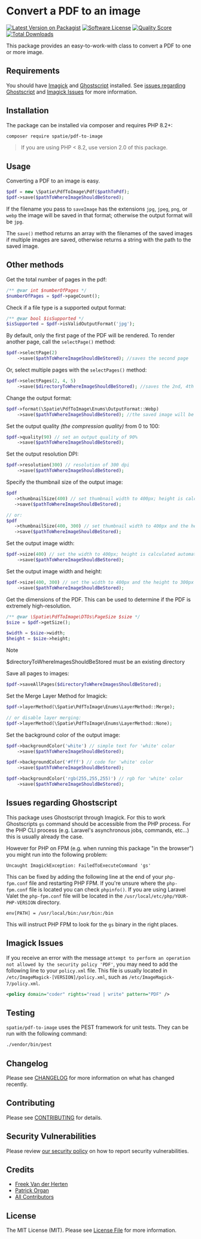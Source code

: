 # Convert a PDF to an image

[![Latest Version on Packagist](https://img.shields.io/packagist/v/spatie/pdf-to-image.svg?style=flat-square)](https://packagist.org/packages/spatie/pdf-to-image)
[![Software License](https://img.shields.io/badge/license-MIT-brightgreen.svg?style=flat-square)](LICENSE.md)
[![Quality Score](https://img.shields.io/scrutinizer/g/spatie/pdf-to-image.svg?style=flat-square)](https://scrutinizer-ci.com/g/spatie/pdf-to-image)
[![Total Downloads](https://img.shields.io/packagist/dt/spatie/pdf-to-image.svg?style=flat-square)](https://packagist.org/packages/spatie/pdf-to-image)

This package provides an easy-to-work-with class to convert a PDF to one or more image.

## Requirements

You should have [Imagick](http://php.net/manual/en/imagick.setresolution.php) and [Ghostscript](http://www.ghostscript.com/) installed. 
See [issues regarding Ghostscript](#issues-regarding-ghostscript) and [Imagick Issues](#imagick-issues) for more information.

## Installation

The package can be installed via composer and requires PHP 8.2+:

```bash
composer require spatie/pdf-to-image
```

> If you are using PHP < 8.2, use version 2.0 of this package.

## Usage

Converting a PDF to an image is easy.

```php
$pdf = new \Spatie\PdfToImage\Pdf($pathToPdf);
$pdf->save($pathToWhereImageShouldBeStored);
```

If the filename you pass to `saveImage` has the extensions `jpg`, `jpeg`, `png`, or `webp` the image will be saved in that format; otherwise the output format will be `jpg`.

The `save()` method returns an array with the filenames of the saved images if multiple images are saved, otherwise returns a string with the path to the saved image.

## Other methods

Get the total number of pages in the pdf:

```php
/** @var int $numberOfPages */
$numberOfPages = $pdf->pageCount();
```

Check if a file type is a supported output format:

```php
/** @var bool $isSupported */
$isSupported = $pdf->isValidOutputFormat('jpg');
```

By default, only the first page of the PDF will be rendered. To render another page, call the `selectPage()` method:

```php
$pdf->selectPage(2)
    ->save($pathToWhereImageShouldBeStored); //saves the second page
```

Or, select multiple pages with the `selectPages()` method:

```php
$pdf->selectPages(2, 4, 5)
    ->save($directoryToWhereImageShouldBeStored); //saves the 2nd, 4th and 5th pages
```

Change the output format:

```php
$pdf->format(\Spatie\PdfToImage\Enums\OutputFormat::Webp)
    ->save($pathToWhereImageShouldBeStored); //the saved image will be in webp format
```

Set the output quality _(the compression quality)_ from 0 to 100:

```php
$pdf->quality(90) // set an output quality of 90%
    ->save($pathToWhereImageShouldBeStored);
```

Set the output resolution DPI:

```php
$pdf->resolution(300) // resolution of 300 dpi
    ->save($pathToWhereImageShouldBeStored);
```

Specify the thumbnail size of the output image:

```php
$pdf
   ->thumbnailSize(400) // set thumbnail width to 400px; height is calculated automatically
   ->save($pathToWhereImageShouldBeStored);

// or:
$pdf
   ->thumbnailSize(400, 300) // set thumbnail width to 400px and the height to 300px
   ->save($pathToWhereImageShouldBeStored);
```

Set the output image width:

```php
$pdf->size(400) // set the width to 400px; height is calculated automatically
    ->save($pathToWhereImageShouldBeStored);
```

Set the output image width and height:

```php
$pdf->size(400, 300) // set the width to 400px and the height to 300px
    ->save($pathToWhereImageShouldBeStored);
```

Get the dimensions of the PDF. This can be used to determine if the PDF is extremely high-resolution.

```php
/** @var \Spatie\PdfToImage\DTOs\PageSize $size */
$size = $pdf->getSize();

$width = $size->width;
$height = $size->height;
```

> [!NOTE]
> $directoryToWhereImagesShouldBeStored must be an existing directory

Save all pages to images:

```php
$pdf->saveAllPages($directoryToWhereImagesShouldBeStored);
```

Set the Merge Layer Method for Imagick:

```php
$pdf->layerMethod(\Spatie\PdfToImage\Enums\LayerMethod::Merge);

// or disable layer merging:
$pdf->layerMethod(\Spatie\PdfToImage\Enums\LayerMethod::None);
```

Set the background color of the output image:

```php
$pdf->backgroundColor('white') // simple text for 'white' color
    ->save($pathToWhereImageShouldBeStored);

$pdf->backgroundColor('#fff') // code for 'white' color
    ->save($pathToWhereImageShouldBeStored);

$pdf->backgroundColor('rgb(255,255,255)') // rgb for 'white' color
    ->save($pathToWhereImageShouldBeStored);
```

## Issues regarding Ghostscript

This package uses Ghostscript through Imagick. For this to work Ghostscripts `gs` command should be accessible from the PHP process. For the PHP CLI process (e.g. Laravel's asynchronous jobs, commands, etc...) this is usually already the case. 

However for PHP on FPM (e.g. when running this package "in the browser") you might run into the following problem:

```
Uncaught ImagickException: FailedToExecuteCommand 'gs'
```

This can be fixed by adding the following line at the end of your `php-fpm.conf` file and restarting PHP FPM. If you're unsure where the `php-fpm.conf` file is located you can check `phpinfo()`. If you are using Laravel Valet the `php-fpm.conf` file will be located in the `/usr/local/etc/php/YOUR-PHP-VERSION` directory.

```
env[PATH] = /usr/local/bin:/usr/bin:/bin
```

This will instruct PHP FPM to look for the `gs` binary in the right places.

## Imagick Issues

If you receive an error with the message `attempt to perform an operation not allowed by the security policy 'PDF'`, you may need to add the following line to your `policy.xml` file. This file is usually located in `/etc/ImageMagick-[VERSION]/policy.xml`, such as `/etc/ImageMagick-7/policy.xml`.

```xml
<policy domain="coder" rights="read | write" pattern="PDF" />
```

## Testing

`spatie/pdf-to-image` uses the PEST framework for unit tests. They can be run with the following command:

``` bash
./vendor/bin/pest
```

## Changelog

Please see [CHANGELOG](CHANGELOG.md) for more information on what has changed recently.

## Contributing

Please see [CONTRIBUTING](https://github.com/spatie/.github/blob/main/CONTRIBUTING.md) for details.

## Security Vulnerabilities

Please review [our security policy](../../security/policy) on how to report security vulnerabilities.

## Credits

- [Freek Van der Herten](https://github.com/freekmurze)
- [Patrick Organ](https://github.com/patinthehat)
- [All Contributors](../../contributors)

## License

The MIT License (MIT). Please see [License File](LICENSE.md) for more information.
